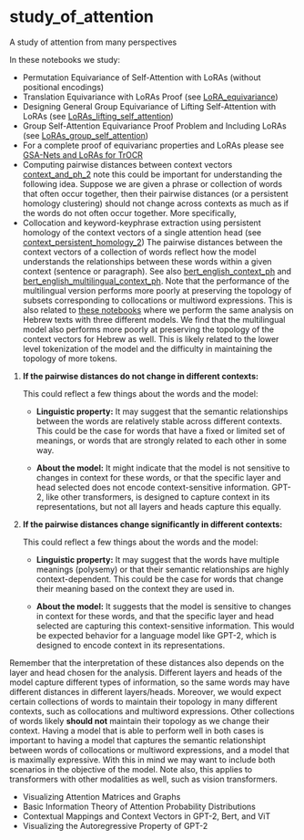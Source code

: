 # study_of_attention
A study of attention from many perspectives

In these notebooks we study:

- Permutation Equivariance of Self-Attention with LoRAs (without positional encodings)
- Translation Equivariance with LoRAs Proof (see [LoRA_equivariance](https://github.com/Amelie-Schreiber/study_of_attention/blob/main/LoRA_equivariance.ipynb))
- Designing General Group Equivariance of Lifting Self-Attention with LoRAs (see [LoRAs_lifting_self_attention](https://github.com/Amelie-Schreiber/study_of_attention/blob/main/LoRAs_lifting_self_attention.ipynb))
- Group Self-Attention Equivariance Proof Problem and Including LoRAs (see [LoRAs_group_self_attention](https://github.com/Amelie-Schreiber/study_of_attention/blob/main/LoRAs_group_self_attention.ipynb))
- For a complete proof of equivarianc properties and LoRAs please see [GSA-Nets and LoRAs for TrOCR](https://github.com/Amelie-Schreiber/study_of_attention/blob/main/GSA_Nets_and_LoRAs_for_TrOCR.pdf)
- Computing pairwise distances between context vectors [context_and_ph_2](https://github.com/Amelie-Schreiber/study_of_attention/blob/main/context_and_ph_2.ipynb) note this could be important for understanding the following idea. Suppose we are given a phrase or collection of words that often occur together, then their pairwise distances (or a persistent homology clustering) should not change across contexts as much as if the words do not often occur together. More specifically, 
- Collocation and keyword-keyphrase extraction using persistent homology of the context vectors of a single attention head (see [context_persistent_homology_2](https://github.com/Amelie-Schreiber/study_of_attention/blob/main/context_persistent_homology_2.ipynb))
The pairwise distances between the context vectors of a collection of words reflect how the model understands the relationships between these words within a given context (sentence or paragraph). See also [bert_english_context_ph](https://github.com/Amelie-Schreiber/study_of_attention/blob/main/bert_english_context_ph.ipynb) and [bert_english_multilingual_context_ph](https://github.com/Amelie-Schreiber/study_of_attention/blob/main/bert_english_multilingual_context_ph.ipynb). Note that the performance of the multilingual version performs more poorly at preserving the topology of subsets corresponding to collocations or multiword expressions. This is also related to [these notebooks](https://github.com/Amelie-Schreiber/hebrew_context_persistent_homology) where we perform the same analysis on Hebrew texts with three different models. We find that the multilingual model also performs more poorly at preserving the topology of the context vectors for Hebrew as well. This is likely related to the lower level tokenization of the model and the difficulty in maintaining the topology of more tokens. 

1. **If the pairwise distances do not change in different contexts:**

    This could reflect a few things about the words and the model:
    
    * **Linguistic property:** It may suggest that the semantic relationships between the words are relatively stable across different contexts. This could be the case for words that have a fixed or limited set of meanings, or words that are strongly related to each other in some way.
    
    * **About the model:** It might indicate that the model is not sensitive to changes in context for these words, or that the specific layer and head selected does not encode context-sensitive information. GPT-2, like other transformers, is designed to capture context in its representations, but not all layers and heads capture this equally.

2. **If the pairwise distances change significantly in different contexts:**

    This could reflect a few things about the words and the model:
    
    * **Linguistic property:** It may suggest that the words have multiple meanings (polysemy) or that their semantic relationships are highly context-dependent. This could be the case for words that change their meaning based on the context they are used in.
    
    * **About the model:** It suggests that the model is sensitive to changes in context for these words, and that the specific layer and head selected are capturing this context-sensitive information. This would be expected behavior for a language model like GPT-2, which is designed to encode context in its representations.

Remember that the interpretation of these distances also depends on the layer and head chosen for the analysis. Different layers and heads of the model capture different types of information, so the same words may have different distances in different layers/heads. Moreover, we would expect certain collections of words to maintain their topology in many different contexts, such as collocations and multiword expressions. Other collections of words likely **should not** maintain their topology as we change their context. Having a model that is able to perform well in both cases is important to having a model that captures the semantic relationshipt between words of collocations or multiword expressions, and a model that is maximally expressive. With this in mind we may want to include both scenarios in the objective of the model. Note also, this applies to transformers with other modalities as well, such as vision transformers. 

- Visualizing Attention Matrices and Graphs
- Basic Information Theory of Attention Probability Distributions
- Contextual Mappings and Context Vectors in GPT-2, Bert, and ViT
- Visualizing the Autoregressive Property of GPT-2
